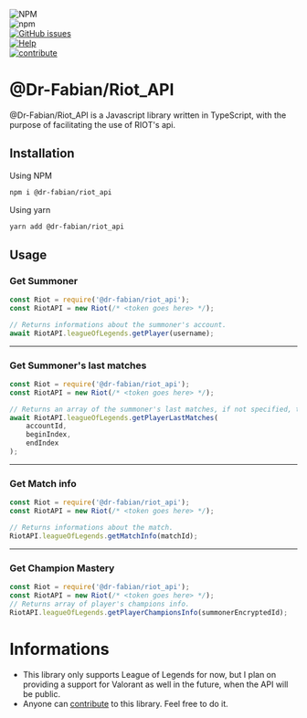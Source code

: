 ![NPM](https://img.shields.io/npm/l/@dr-fabian/riot_api?style=for-the-badge)   
![npm](https://img.shields.io/npm/v/@dr-fabian/riot_api?style=for-the-badge)   
[![GitHub issues](https://img.shields.io/github/issues/Dr-Fabian/Riot_API?style=for-the-badge)](https://github.com/Dr-Fabian/Riot_API/issues)    
[![Help](https://img.shields.io/badge/Need%20further%20help%3F-Watch%20here!-blue?style=for-the-badge)](https://github.com/Dr-Fabian/Riot_API/tree/master/samples)   
[![contribute](https://img.shields.io/badge/-Contribute-success?style=for-the-badge)](https://github.com/Dr-Fabian/Riot_API)

# @Dr-Fabian/Riot_API

@Dr-Fabian/Riot_API is a Javascript library written in TypeScript, with the purpose of facilitating the use of RIOT's api.

## Installation

Using NPM
```bash
npm i @dr-fabian/riot_api
```

Using yarn
```bash
yarn add @dr-fabian/riot_api
```

## Usage

### Get Summoner
```javascript
const Riot = require('@dr-fabian/riot_api');
const RiotAPI = new Riot(/* <token goes here> */);

// Returns informations about the summoner's account.
await RiotAPI.leagueOfLegends.getPlayer(username);
```
***
### Get Summoner's last matches

```javascript
const Riot = require('@dr-fabian/riot_api');
const RiotAPI = new Riot(/* <token goes here> */);

// Returns an array of the summoner's last matches, if not specified, the request begins at index 0 and ends at index 1.
await RiotAPI.leagueOfLegends.getPlayerLastMatches(
    accountId,
    beginIndex,
    endIndex
);
```
***
### Get Match info

```javascript
const Riot = require('@dr-fabian/riot_api');
const RiotAPI = new Riot(/* <token goes here> */);

// Returns informations about the match.
RiotAPI.leagueOfLegends.getMatchInfo(matchId);
```
***
### Get Champion Mastery

```javascript
const Riot = require('@dr-fabian/riot_api');
const RiotAPI = new Riot(/* <token goes here> */);
// Returns array of player's champions info.
RiotAPI.leagueOfLegends.getPlayerChampionsInfo(summonerEncryptedId);
```
# Informations
* This library only supports League of Legends for now, but I plan on providing a support for Valorant as well in the future, when the API will be public.
* Anyone can [contribute](https://github.com/Dr-Fabian/Riot_API) to this library. Feel free to do it.